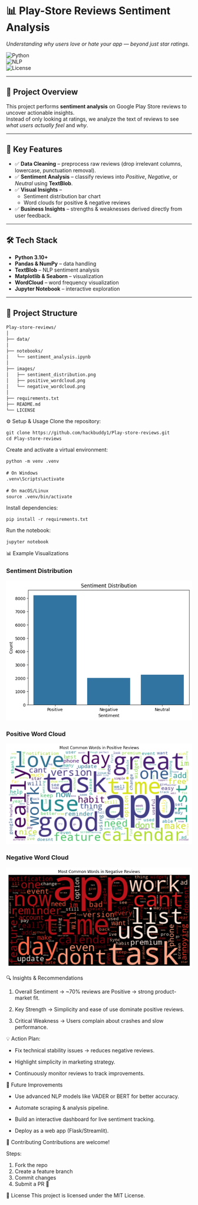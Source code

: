 # 📊 Play-Store Reviews Sentiment Analysis  
*Understanding why users love or hate your app — beyond just star ratings.*

![Python](https://img.shields.io/badge/Python-3.10-blue.svg)  
![NLP](https://img.shields.io/badge/NLP-TextBlob-orange.svg)  
![License](https://img.shields.io/badge/License-MIT-green.svg)  

---

## 🚀 Project Overview  
This project performs **sentiment analysis** on Google Play Store reviews to uncover actionable insights.  
Instead of only looking at ratings, we analyze the text of reviews to see *what users actually feel* and *why*.  

---

## 🎯 Key Features  
- ✅ **Data Cleaning** – preprocess raw reviews (drop irrelevant columns, lowercase, punctuation removal).  
- ✅ **Sentiment Analysis** – classify reviews into *Positive*, *Negative*, or *Neutral* using **TextBlob**.  
- ✅ **Visual Insights** –  
  - Sentiment distribution bar chart  
  - Word clouds for positive & negative reviews  
- ✅ **Business Insights** – strengths & weaknesses derived directly from user feedback.  

---

## 🛠️ Tech Stack  
- **Python 3.10+**  
- **Pandas & NumPy** – data handling  
- **TextBlob** – NLP sentiment analysis  
- **Matplotlib & Seaborn** – visualization  
- **WordCloud** – word frequency visualization  
- **Jupyter Notebook** – interactive exploration  

---

## 📂 Project Structure  

```
Play-store-reviews/
│
├── data/                      
│
├── notebooks/                  
│   └── sentiment_analysis.ipynb
│
├── images/                     
│   ├── sentiment_distribution.png
│   ├── positive_wordcloud.png
│   └── negative_wordcloud.png
│
├── requirements.txt           
├── README.md                  
└── LICENSE
```                 
⚙️ Setup & Usage
Clone the repository:

```
git clone https://github.com/hackbuddy1/Play-store-reviews.git
cd Play-store-reviews
```
Create and activate a virtual environment:

```
python -m venv .venv

# On Windows
.venv\Scripts\activate

# On macOS/Linux
source .venv/bin/activate
```
Install dependencies:

```
pip install -r requirements.txt
```
Run the notebook:

```
jupyter notebook
```

📊 Example Visualizations
### Sentiment Distribution
![Sentiment Distribution](images/sentiment_distribution.png)  
### Positive Word Cloud
![Positive Word Cloud](images/positive_wordcloud.png)
### Negative Word Cloud
![Negative Word Cloud](images/negative_wordcloud.png)  

🔍 Insights & Recommendations
1. Overall Sentiment → ~70% reviews are Positive → strong product-market fit.

2. Key Strength → Simplicity and ease of use dominate positive reviews.

3. Critical Weakness → Users complain about crashes and slow performance.

💡 Action Plan:

- Fix technical stability issues → reduces negative reviews.

- Highlight simplicity in marketing strategy.

- Continuously monitor reviews to track improvements.

🚀 Future Improvements
- Use advanced NLP models like VADER or BERT for better accuracy.

- Automate scraping & analysis pipeline.

- Build an interactive dashboard for live sentiment tracking.

- Deploy as a web app (Flask/Streamlit).

🤝 Contributing
Contributions are welcome!

Steps:

1. Fork the repo
2. Create a feature branch
3. Commit changes
4. Submit a PR 🎉

📜 License
This project is licensed under the MIT License.
